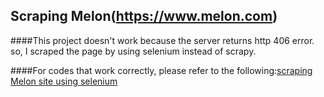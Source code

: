 ## Scraping Melon(https://www.melon.com)

####This project doesn't work because the server returns http 406 error.
so, I scraped the page by using selenium instead of scrapy.

####For codes that work correctly, please refer to the following:[scraping Melon site using selenium](https://github.com/necronia/nycdsa-scraping_project/blob/master/scrap_melon.ipynb)

